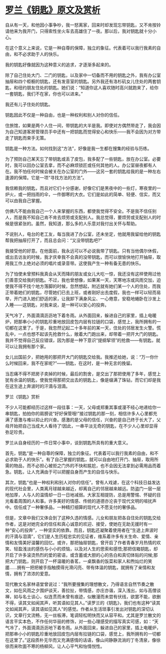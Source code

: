 # [罗兰《钥匙》原文及赏析](https://www.vrrw.net/wx/8763.html)

自从有一天，和他因小事争吵，我一怒离家，回来时却发现忘带钥匙，又不肯按铃请他来为我开门，只得索性坐火车去高雄住了一夜。那以后，我对钥匙就十分小心。

在这个意义上来说，它是一种自尊的保障，独立的象征。代表着可以我行我素的自由，和不必求助于人的快乐。

我的钥匙好像就因为这种意义的追求，才逐渐多起来的。

除了自己住处大门、二门的钥匙，以及家中一切备而不用的钥匙之外，我有办公室抽屉和四个柜橱的钥匙，还有发音室的钥匙。另外我还有洛杉矶女儿住处的两套钥匙，和纽约朋友住处的钥匙。她们说：“知道你这人喜欢随时高兴就跑来了，给你一套钥匙，我们不在家，你也可以进来。”



我还有儿子住处的钥匙。

钥匙因此不仅是一种自由，也是一种权利和别人对你的信任。

住旅馆，如果是两个人住一间，带钥匙的大半是我。即使对方偶然带走了，我会因为自己知道客房管理员手中还有一把钥匙而觉得安心和快乐——我不会因为对方带走了钥匙而束手无策。

钥匙是一种方法。如何找到这“方法”，好像是我一生都在搜集的经验与历练。

为了预防自己某天忘了带钥匙或丢了皮包，我多配了一些钥匙，放在办公室。必要时，我可以回办公室去拿，而不必麻烦锁匠或任何其他的人。办公室昼夜都有人在。我不怕任何时候会被关在办公室的门外——这另一套的钥匙给我的是一种左右逢源的保障。它是一项“寻找方法的方法”。

我信赖我的钥匙，而且对它们十分感谢，好像它们是黑夜中的一些灯，寒夜里的一炉火，或一把挡雨的伞，一件御寒的大衣。它们是如此的简单、轻便、信实，而又可以由我自己掌握。

仿佛凡不能由我自己一个人来掌握的东西，都使我觉得不安全。不是我不信任别人，而是我不知自己肯不肯去烦劳或支配别人。我总觉得，要烦劳或支配别人的时候是很紧张的。虽然，我知道，那么多的人乐意对我付出关怀与帮助。

不说别人，电台的老工友，每当我进了办公室，还未坐定，他就用我留给他的钥匙帮我把抽屉打开了，而且总会问：“又没带钥匙吧?”

我接受他的好意。在他面前，我永远可以不必说我带了钥匙。只有当他偶尔休假，或出去访友的时候，我才庆幸我不会真的没带钥匙，而可以很愉快地打开抽屉，取用我工作上绝对必须的唱片或录音带。这使我产生一种有备无患的快乐。

为了怕使未曾预料我真会从天而降的朋友或女儿大吃一惊，我还没有这样使用过他们善意交给我的钥匙。不过，我也曾想像，如果某一天，天寒地冻或风雨交加，迫使我不得不找个地方落脚的时候，忽然想起，附近就有她们某一个人的住处，而我正带着她们的钥匙，尽管她们已去上班，或者刚好出去度假，我也一样可以轻而易举，开门进入她们舒适的家，让我卸下满身风尘、一心倦意，安稳地蜷卧在沙发上入睡——这钥匙，对我来说，是一种可以安心的投奔。

天气冷了，外面滴滴沥沥地下着冬雨。从外面回来，躲进自己的家里，插上电暖炉，把那串小小的钥匙珍重地放回皮包内层有拉链的口袋，感觉上，我所拥有的一切都在这里了。于是，我忽然记起二十多年前的某一天，住处的邻居发生火警。慌乱中，一点也想不起该先抢救什么，敞着大门跑出来，却带着一把开大门的钥匙。我并不觉得自己反应错误，因为那是一种下意识“提纲挈领”的抢救——有钥匙，就可以让我拥有那个家。

女儿出国前夕，把她用的那把开大门的钥匙交给我。我推还给她，说：“万一你什么时候回来，我不在家呢?”——钥匙，在这时，是一种无言的挽留。

当忍痛不得不把房子卖掉的时候，最后的割舍，是交出了那把使用了多年，感觉上犹有余温的钥匙，使我觉得那把交出去的钥匙上，像是缀满了珠钻，而它们却是我在这生途上奔波时的汗滴与泪滴。

罗兰《钥匙》赏析

不少人可能都经历过这样一段往事：一天，父母或郑重其事或漫不经心地递给你一串钥匙，拍拍你的肩膀说“好好保管哦!”接过钥匙的那一刻，相信许多人心里都充满了感激与难以抑止的兴奋。感激的是父母的信任，兴奋的是自己终于长大了，父母开始把自己当成大人看待了!因此，一串平淡无奇的钥匙，在不少人心里却显得弥足珍贵。

罗兰从自身经历的一件日常小事中，谈到钥匙所具有的重大意义。

首先，钥匙“是一种自尊的保障，独立的象征。代表着可以我行我素的自由，和不必求助于人的快乐”。有了自己掌握的钥匙，就可以自由地打开门、抽屉，取用所需的物品，而不必担心被拒之门外的不快和尴尬，也不会因无法拿到必需用品而着急。钥匙，让人充满由于可以把握自身而产生的自信与快乐。

其次，钥匙“也是一种权利和别人对你的信任”。曾有人戏谑，在这个科技日益发达的现代社会里，人类离月球越来越近，却离自己的邻居越来越远。防盗门一层一层地加厚，人与人的温情却一日一日地减弱。大家互相提防，总是用警惕、怀疑的目光看着周围的人和事。许多美好的情感、传统的道德亦沦丧于现代文明的喧扰声中。信任成了一种奢侈品，一种精打细算的现代人不愿支付的奢侈品。

但是，文章中我们又体会到了这种久违的情感。儿女和朋友把各自住处的钥匙交给作者，这是对她完全的信任和真心诚意的欢迎、接受，使她在无助无援时有一种“安心的投奔”，一种坚实的依靠。而且，钥匙还凝聚着使用者在“生途上奔波时的汗滴与泪滴”，它们是人生历程忠实的见证者，维系着许多有关生命、爱情、亲情和友情美好温馨的回忆。或许，那把抽屉钥匙，曾开启了作者青春岁月热情的欢笑、轻盈浅淡的感伤与小小的烦恼，以及对人生的思索和感悟;那把信箱钥匙，却开启了许多滚烫热烈的爱的密语，或含蓄或大胆的心的告白和真切体贴的问候;那把大门钥匙，则开启了一杯温暖的香茗，一桌飘香的饭菜和家人和煦灿烂的笑靥……拥有一把把被手指触摸得光滑闪亮、带有体温的钥匙，就拥有了亲情和友情，拥有了浓浓的爱意。

现代散文名家林语堂曾说过：“我所要搜集的理想散文，乃得语言自然节奏之散文，如在风雨之夕围炉谈天，善拉扯，带情感，亦庄亦谐，深入浅出，如与高僧谈禅，如与名士谈心，似连贯而未曾有痕迹，似散漫而未尝有伏线，欲罢不能，欲删不得，读其文如闻其声，听其语如见其人。”读罗兰的《钥匙》，我们也有这种“读其文如闻其声，读其语如见其人”的感觉。作者从生活琐事引发出对钥匙的深切认识，文章行文流畅，无一丝板滞，笔调轻松明快而又从容平和。尤其是罗兰散文的语言平实本色，不作任何华丽的修饰，对一些心理感受的描写真实可感，如：“天气冷了，外面滴滴沥沥地下着冬雨。从外面回来，躲进自己的家里，插上电暖炉，把那串小小的钥匙珍重地放回皮包内层有拉链的口袋，感觉上，我所拥有的一切都在这里了。”这段质朴无华而又充满感情的话语，像山间静静流淌的丁冬清泉，像徐徐而来吹面不寒的杨柳风，让人心平气和怡情悦性。


